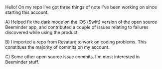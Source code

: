 Hello! On my repo I've got three things of note I've been working on since starting this account.

A) Helped fix the dark mode on the iOS (Swift) version of the open source Beeminder app, and contributed a couple of issues relating to failures discovered while using the product.

B) I imported a repo from Revature to work on coding problems. This constitues the majority of commits on my account.

C) Some other open source issue commits. I'm most interested in Beeminder stuff.
